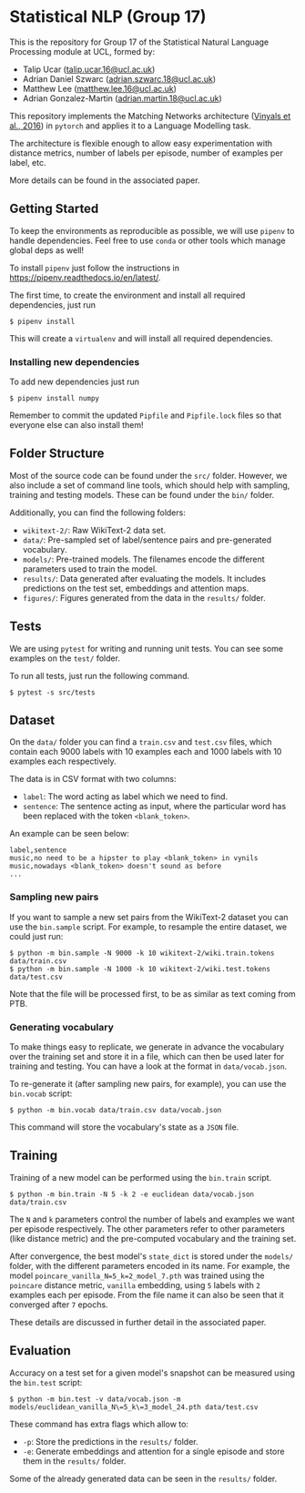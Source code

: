 # Statistical NLP (Group 17)

This is the repository for Group 17 of the Statistical Natural Language
Processing module at UCL, formed by:

- Talip Ucar (talip.ucar.16@ucl.ac.uk)
- Adrian Daniel Szwarc (adrian.szwarc.18@ucl.ac.uk)
- Matthew Lee (matthew.lee.16@ucl.ac.uk)
- Adrian Gonzalez-Martin (adrian.martin.18@ucl.ac.uk)

This repository implements the Matching Networks architecture ([Vinyals et al.,
2016](http://arxiv.org/abs/1606.04080)) in `pytorch` and applies it to a
Language Modelling task.

The architecture is flexible enough to allow easy experimentation with distance
metrics, number of labels per episode, number of examples per label, etc.

More details can be found in the associated paper.

## Getting Started

To keep the environments as reproducible as possible, we will use `pipenv` to
handle dependencies. Feel free to use `conda` or other tools which manage global
deps as well!

To install `pipenv` just follow the instructions in https://pipenv.readthedocs.io/en/latest/.

The first time, to create the environment and install all required dependencies,
just run

```console
$ pipenv install
```

This will create a `virtualenv` and will install all required dependencies.

### Installing new dependencies

To add new dependencies just run

```console
$ pipenv install numpy
```

Remember to commit the updated `Pipfile` and `Pipfile.lock` files so that
everyone else can also install them!

## Folder Structure

Most of the source code can be found under the `src/` folder. However, we also
include a set of command line tools, which should help with sampling, training
and testing models. These can be found under the `bin/` folder.

Additionally, you can find the following folders:

- `wikitext-2/`: Raw WikiText-2 data set.
- `data/`: Pre-sampled set of label/sentence pairs and pre-generated vocabulary.
- `models/`: Pre-trained models. The filenames encode the different parameters
  used to train the model.
- `results/`: Data generated after evaluating the models. It includes
  predictions on the test set, embeddings and attention maps.
- `figures/`: Figures generated from the data in the `results/` folder.

## Tests

We are using `pytest` for writing and running unit tests. You can see some
examples on the `test/` folder.

To run all tests, just run the following command.

```console
$ pytest -s src/tests
```

## Dataset

On the `data/` folder you can find a `train.csv` and `test.csv` files, which
contain each 9000 labels with 10 examples each and 1000 labels with 10 examples
each respectively.

The data is in CSV format with two columns:

- `label`: The word acting as label which we need to find.
- `sentence`: The sentence acting as input, where the particular word has been
  replaced with the token `<blank_token>`.

An example can be seen below:

```csv
label,sentence
music,no need to be a hipster to play <blank_token> in vynils
music,nowadays <blank_token> doesn't sound as before
...
```

### Sampling new pairs

If you want to sample a new set pairs from the WikiText-2 dataset you can use
the `bin.sample` script. For example, to resample the entire dataset, we could
just run:

```console
$ python -m bin.sample -N 9000 -k 10 wikitext-2/wiki.train.tokens data/train.csv
$ python -m bin.sample -N 1000 -k 10 wikitext-2/wiki.test.tokens data/test.csv
```

Note that the file will be processed first, to be as similar as text coming from
PTB.

### Generating vocabulary

To make things easy to replicate, we generate in advance the vocabulary over the
training set and store it in a file, which can then be used later for training
and testing. You can have a look at the format in `data/vocab.json`.

To re-generate it (after sampling new pairs, for example), you can use the
`bin.vocab` script:

```console
$ python -m bin.vocab data/train.csv data/vocab.json
```

This command will store the vocabulary's state as a `JSON` file.

## Training

Training of a new model can be performed using the `bin.train` script.

```console
$ python -m bin.train -N 5 -k 2 -e euclidean data/vocab.json data/train.csv
```

The `N` and `k` parameters control the number of labels and examples we want per
episode respectively. The other parameters refer to other parameters (like
distance metric) and the pre-computed vocabulary and the training set.

After convergence, the best model's `state_dict` is stored under the `models/`
folder, with the different parameters encoded in its name. For example, the
model `poincare_vanilla_N=5_k=2_model_7.pth` was trained using the `poincare`
distance metric, `vanilla` embedding, using `5` labels with `2` examples each
per episode. From the file name it can also be seen that it converged after `7`
epochs.

These details are discussed in further detail in the associated paper.

## Evaluation

Accuracy on a test set for a given model's snapshot can be measured using the
`bin.test` script:

```console
$ python -m bin.test -v data/vocab.json -m models/euclidean_vanilla_N\=5_k\=3_model_24.pth data/test.csv
```

These command has extra flags which allow to:

- `-p`: Store the predictions in the `results/` folder.
- `-e`: Generate embeddings and attention for a single episode and store them in
  the `results/` folder.

Some of the already generated data can be seen in the `results/` folder.
